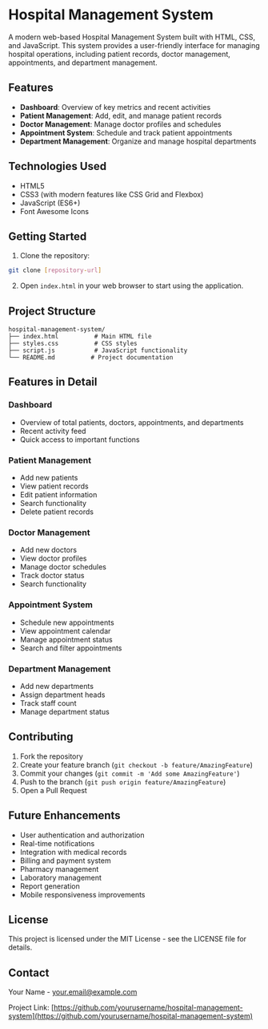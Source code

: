 # Hospital Management System

A modern web-based Hospital Management System built with HTML, CSS, and JavaScript. This system provides a user-friendly interface for managing hospital operations, including patient records, doctor management, appointments, and department management.

## Features

- **Dashboard**: Overview of key metrics and recent activities
- **Patient Management**: Add, edit, and manage patient records
- **Doctor Management**: Manage doctor profiles and schedules
- **Appointment System**: Schedule and track patient appointments
- **Department Management**: Organize and manage hospital departments

## Technologies Used

- HTML5
- CSS3 (with modern features like CSS Grid and Flexbox)
- JavaScript (ES6+)
- Font Awesome Icons

## Getting Started

1. Clone the repository:

```bash
git clone [repository-url]
```

2. Open `index.html` in your web browser to start using the application.

## Project Structure

```
hospital-management-system/
├── index.html          # Main HTML file
├── styles.css          # CSS styles
├── script.js           # JavaScript functionality
└── README.md          # Project documentation
```

## Features in Detail

### Dashboard

- Overview of total patients, doctors, appointments, and departments
- Recent activity feed
- Quick access to important functions

### Patient Management

- Add new patients
- View patient records
- Edit patient information
- Search functionality
- Delete patient records

### Doctor Management

- Add new doctors
- View doctor profiles
- Manage doctor schedules
- Track doctor status
- Search functionality

### Appointment System

- Schedule new appointments
- View appointment calendar
- Manage appointment status
- Search and filter appointments

### Department Management

- Add new departments
- Assign department heads
- Track staff count
- Manage department status

## Contributing

1. Fork the repository
2. Create your feature branch (`git checkout -b feature/AmazingFeature`)
3. Commit your changes (`git commit -m 'Add some AmazingFeature'`)
4. Push to the branch (`git push origin feature/AmazingFeature`)
5. Open a Pull Request

## Future Enhancements

- User authentication and authorization
- Real-time notifications
- Integration with medical records
- Billing and payment system
- Pharmacy management
- Laboratory management
- Report generation
- Mobile responsiveness improvements

## License

This project is licensed under the MIT License - see the LICENSE file for details.

## Contact

Your Name - your.email@example.com

Project Link: [https://github.com/yourusername/hospital-management-system](https://github.com/yourusername/hospital-management-system)
